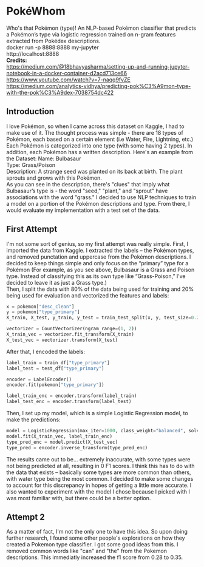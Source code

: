 # PokéWhom
Who's that Pokémon (type)! An NLP-based Pokémon classifier that predicts a Pokémon’s type via logistic regression trained on n-gram features extracted from Pokédex descriptions.<br>
docker run -p 8888:8888 my-jupyter <br>
http://localhost:8888 <br>
**Credits:**<br>
https://medium.com/@18bhavyasharma/setting-up-and-running-jupyter-notebook-in-a-docker-container-d2acd713ce66 <br>
https://www.youtube.com/watch?v=7-naqq9fvZE <br>
https://medium.com/analytics-vidhya/predicting-pok%C3%A9mon-type-with-the-pok%C3%A9dex-7038754dc422

## Introduction <br>
I love Pokémon, so when I came across this dataset on Kaggle, I had to make use of it. The thought process was simple - there are 18 types of Pokémon, each based on a certain element (i.e Water, Fire, Lightning, etc.) Each Pokémon is categorized into one type (with some having 2 types). In addition, each Pokémon has a written description. Here's an example from the Dataset: 
Name: Bulbasaur <br>
Type: Grass/Poison <br>
Description: A strange seed was planted on its back at birth. The plant sprouts and grows with this Pokémon. <br>
As you can see in the description, there's "clues" that imply what Bulbasaur’s type is - the word "seed," "plant," and "sprout" have associations with the word "grass." I decided to use NLP techniques to train a model on a portion of the Pokémon descriptions and type. From there, I would evaluate my implementation with a test set of the data.  <br>

## First Attempt
I'm not some sort of genius, so my first attempt was really simple. First, I imported the data from Kaggle. I extracted the labels – the Pokémon types, and removed punctation and uppercase from the Pokémon descriptions. I decided to keep things simple and only focus on the “primary” type for a  Pokémon (For example, as you see above, Bulbasaur is a Grass and Poison type. Instead of classifying this as its own type like “Grass-Poison,” I’ve decided to leave it as just a Grass type.)
<br>
Then, I split the data with 80% of the data being used for training and 20% being used for evaluation and vectorized the features and labels:
<br>
```python
x = pokemon["desc_clean"]
y = pokemon["type_primary"]
X_train, X_test, y_train, y_test = train_test_split(x, y, test_size=0.2, random_state=4, stratify=y)

vectorizer = CountVectorizer(ngram_range=(1, 2))
X_train_vec = vectorizer.fit_transform(X_train)
X_test_vec = vectorizer.transform(X_test)
```

After that, I encoded the labels:

```python
label_train = train_df["type_primary"]
label_test = test_df["type_primary"]

encoder = LabelEncoder()
encoder.fit(pokemon["type_primary"])

label_train_enc = encoder.transform(label_train)
label_test_enc = encoder.transform(label_test)
```

Then, I set up my model, which is a simple Logistic Regression model, to make the predictions:

```python
model = LogisticRegression(max_iter=1000, class_weight="balanced", solver="liblinear")
model.fit(X_train_vec, label_train_enc)
type_pred_enc = model.predict(X_test_vec)
type_pred = encoder.inverse_transform(type_pred_enc)
```

The results came out to be… extremely inaccurate, with some types were not being predicted at all, resulting in 0 F1 scores. I think this has to do with the data that exists – basically some types are more common than others, with water type being the most common. I decided to make some changes to account for this discrepancy in hopes of getting a little more accurate. I also wanted to experiment with the model I chose because I picked with I was most familiar with, but there could be a better option.<br>

## Attempt 2
As a matter of fact, I'm not the only one to have this idea. So upon doing further research, I found some other people's explorations on how they created a Pokemon type classifier. I got some good ideas from this. I removed common words like "can" and "the" from the Pokemon descriptions. This immediatly increased the f1 score from 0.28 to 0.35.
